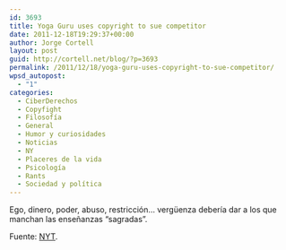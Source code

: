 ```yaml
---
id: 3693
title: Yoga Guru uses copyright to sue competitor
date: 2011-12-18T19:29:37+00:00
author: Jorge Cortell
layout: post
guid: http://cortell.net/blog/?p=3693
permalink: /2011/12/18/yoga-guru-uses-copyright-to-sue-competitor/
wpsd_autopost:
  - "1"
categories:
  - CiberDerechos
  - Copyfight
  - Filosofí­a
  - General
  - Humor y curiosidades
  - Noticias
  - NY
  - Placeres de la vida
  - Psicología
  - Rants
  - Sociedad y polí­tica
---
```

Ego, dinero, poder, abuso, restricción&#8230; vergüenza debería dar a los que manchan las enseñanzas &#8220;sagradas&#8221;.

Fuente: <a title="New York Times" href="http://query.nytimes.com/gst/fullpage.html?res=9C02E6D81439F931A35751C1A9679D8B63&ref=yoga" target="_blank">NYT</a>.